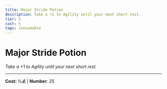 ```yaml
---
title: Major Stride Potion
description: Take a +1 to Agility until your next short rest.
tier: 2
cost: ½
tags: consumable
---
```

# Major Stride Potion

_Take a +1 to Agility until your next short rest._

___
**Cost:** ½💰 | **Number**: 25
